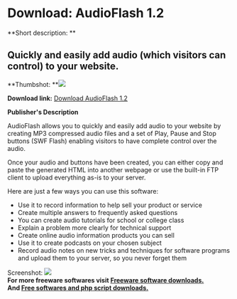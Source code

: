 # Download: AudioFlash 1.2

**Short description: **

## Quickly and easily add audio (which visitors can control) to your website.

  
**Thumbshot: **![](http://www.freewarefiles.com/screenshot/audioflash_md.gif)   
  
**Download link:** [Download AudioFlash 1.2](http://freesoftwares.boysofts.com/AudioFlash_program_26496.html)  
  

**Publisher's Description**  
  

AudioFlash allows you to quickly and easily add audio to your website by
creating MP3 compressed audio files and a set of Play, Pause and Stop buttons
(SWF Flash) enabling visitors to have complete control over the audio.

Once your audio and buttons have been created, you can either copy and paste
the generated HTML into another webpage or use the built-in FTP client to
upload everything as-is to your server.

Here are just a few ways you can use this software:

  * Use it to record information to help sell your product or service 
  * Create multiple answers to frequently asked questions 
  * You can create audio tutorials for school or college class 
  * Explain a problem more clearly for technical support 
  * Create online audio information products you can sell 
  * Use it to create podcasts on your chosen subject 
  * Record audio notes on new tricks and techniques for software programs and upload them to your server, so you never forget them 

  
  
Screenshot: ![](http://www.freewarefiles.com/screenshot/audioflash.gif)  
**For more freeware softwares visit [Freeware software downloads.](http://freesoftwares.boysofts.com/)**   
**And [Free softwares and php script downloads.](http://www.boysofts.com/)**


